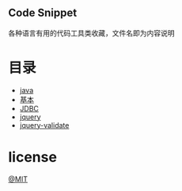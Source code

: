 Code Snippet
----
各种语言有用的代码工具类收藏，文件名即为内容说明

# 目录
- [java](https://github.com/gefangshuai/code_snippet/tree/master/java)
 - [基本](https://github.com/gefangshuai/code_snippet/tree/master/java/基本)
 - [JDBC](https://github.com/gefangshuai/code_snippet/tree/master/java/JDBC)
- [jquery](https://github.com/gefangshuai/code_snippet/tree/master/jquery)
 - [jquery-validate](https://github.com/gefangshuai/code_snippet/tree/master/jquery/jquery-validate)

# license
[@MIT](LICENSE)